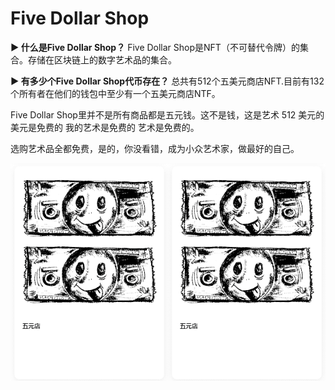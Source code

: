 # Five Dollar Shop



**▶ 什么是Five Dollar Shop？**
Five Dollar Shop是NFT（不可替代令牌）的集合。存储在区块链上的数字艺术品的集合。

**▶ 有多少个Five Dollar Shop代币存在？**
总共有512个五美元商店NFT.目前有132个所有者在他们的钱包中至少有一个五美元商店NTF。

Five Dollar Shop里并不是所有商品都是五元钱。这不是钱，这是艺术 512 美元的美元是免费的 我的艺术是免费的 艺术是免费的。

选购艺术品全都免费，是的，你没看错，成为小众艺术家，做最好的自己。

![Five Dollar Shop](21.png)
